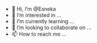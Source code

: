 - 👋 Hi, I’m @Esneka
- 👀 I’m interested in ...
- 🌱 I’m currently learning ...
- 💞️ I’m looking to collaborate on ...
- 📫 How to reach me ...

<!---
Esneka/Esneka is a ✨ special ✨ repository because its `README.md` (this file) appears on your GitHub profile.
You can click the Preview link to take a look at your changes.
--->
